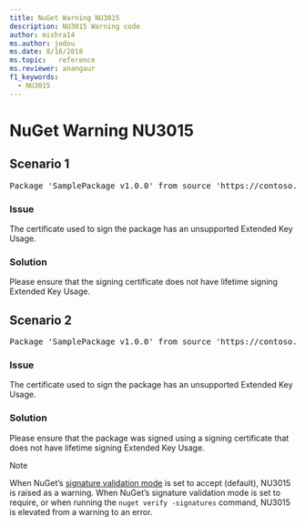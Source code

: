 ```yaml
---
title: NuGet Warning NU3015
description: NU3015 Warning code
author: mishra14
ms.author: jodou
ms.date: 8/16/2018
ms.topic:   reference
ms.reviewer: anangaur
f1_keywords: 
  - NU3015
---
```


# NuGet Warning NU3015

## Scenario 1

<pre>Package 'SamplePackage v1.0.0' from source 'https://contoso.com/index.json': The lifetime signing EKU in the primary signature's certificate is not supported.</pre>

### Issue

The certificate used to sign the package has an unsupported Extended Key Usage.


### Solution

Please ensure that the signing certificate does not have lifetime signing Extended Key Usage.



## Scenario 2

<pre>Package 'SamplePackage v1.0.0' from source 'https://contoso.com/index.json': The lifetime signing EKU in the signing certificate is not supported.</pre>

### Issue

The certificate used to sign the package has an unsupported Extended Key Usage.


### Solution

Please ensure that the package was signed using a signing certificate that does not have lifetime signing Extended Key Usage.


> [!Note]
> When NuGet’s [signature validation mode](../../consume-packages/installing-signed-packages.md#configure-package-signature-requirements) is set to accept (default), NU3015 is raised as a warning. 
> When NuGet’s signature validation mode is set to require, or when running the `nuget verify -signatures` command, NU3015 is elevated from a warning to an error. 
